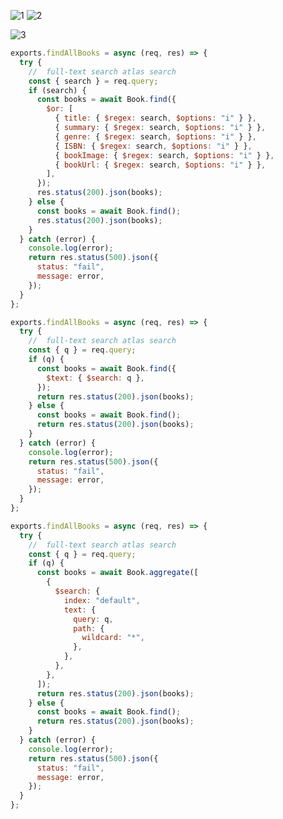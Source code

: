


![1](https://user-images.githubusercontent.com/70065792/201936835-9ba6b7fb-857b-4b7e-b02a-c00217ca4816.png)
![2](https://user-images.githubusercontent.com/70065792/201936849-e6de7a2a-af81-4647-b0a0-8884ae2418f1.png)

![3](https://user-images.githubusercontent.com/70065792/201936870-3aa7b8cf-446e-48dd-8999-4863b0072077.png)

<!-- regex search -->
```javascript
exports.findAllBooks = async (req, res) => {
  try {
    //  full-text search atlas search
    const { search } = req.query;
    if (search) {
      const books = await Book.find({
        $or: [
          { title: { $regex: search, $options: "i" } },
          { summary: { $regex: search, $options: "i" } },
          { genre: { $regex: search, $options: "i" } },
          { ISBN: { $regex: search, $options: "i" } },
          { bookImage: { $regex: search, $options: "i" } },
          { bookUrl: { $regex: search, $options: "i" } },
        ],
      });
      res.status(200).json(books);
    } else {
      const books = await Book.find();
      res.status(200).json(books);
    }
  } catch (error) {
    console.log(error);
    return res.status(500).json({
      status: "fail",
      message: error,
    });
  }
};
```

<!-- full text search -->
```javascript
exports.findAllBooks = async (req, res) => {
  try {
    //  full-text search atlas search
    const { q } = req.query;
    if (q) {
      const books = await Book.find({
        $text: { $search: q },
      });
      return res.status(200).json(books);
    } else {
      const books = await Book.find();
      return res.status(200).json(books);
    }
  } catch (error) {
    console.log(error);
    return res.status(500).json({
      status: "fail",
      message: error,
    });
  }
};
```

<!-- Aggregate search -->
```javascript
exports.findAllBooks = async (req, res) => {
  try {
    //  full-text search atlas search
    const { q } = req.query;
    if (q) {
      const books = await Book.aggregate([
        {
          $search: {
            index: "default",
            text: {
              query: q,
              path: {
                wildcard: "*",
              },
            },
          },
        },
      ]);
      return res.status(200).json(books);
    } else {
      const books = await Book.find();
      return res.status(200).json(books);
    }
  } catch (error) {
    console.log(error);
    return res.status(500).json({
      status: "fail",
      message: error,
    });
  }
};
```